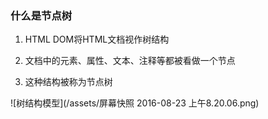 ### 什么是节点树

 1. HTML DOM将HTML文档视作树结构

 2. 文档中的元素、属性、文本、注释等都被看做一个节点

 3. 这种结构被称为节点树

 ![树结构模型](/assets/屏幕快照 2016-08-23 上午8.20.06.png)

  